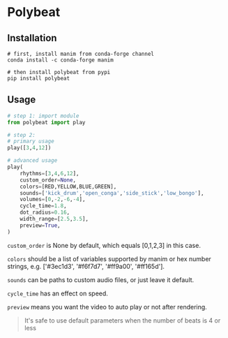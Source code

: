 # Polybeat



## Installation
```shell
# first, install manim from conda-forge channel
conda install -c conda-forge manim

# then install polybeat from pypi
pip install polybeat
```

## Usage
```python
# step 1: import module
from polybeat import play

# step 2:
# primary usage
play([3,4,12])

# advanced usage
play(
    rhythms=[3,4,6,12],
    custom_order=None,
    colors=[RED,YELLOW,BLUE,GREEN],
    sounds=['kick_drum','open_conga','side_stick','low_bongo'],
    volumes=[0,-2,-6,-4],
    cycle_time=1.8,
    dot_radius=0.16,
    width_range=[2.5,3.5],
    preview=True,
)
```

`custom_order` is None by default, which equals [0,1,2,3] in this case.

`colors` should be a list of variables supported by manim or hex number strings, e.g. ['#3ec1d3', '#f6f7d7', '#ff9a00', '#ff165d'].

`sounds` can be paths to custom audio files, or just leave it default.

`cycle_time` has an effect on speed.

`preview` means you want the video to auto play or not after rendering.

>It's safe to use default parameters when the number of beats is 4 or less
